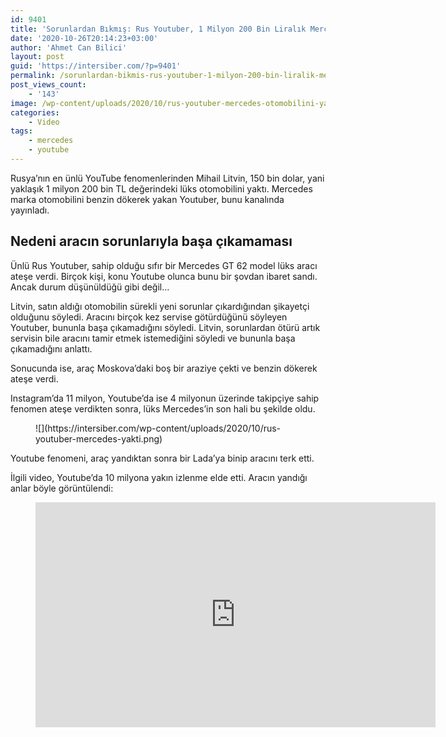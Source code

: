```yaml
---
id: 9401
title: 'Sorunlardan Bıkmış: Rus Youtuber, 1 Milyon 200 Bin Liralık Mercedes’ini Yaktı'
date: '2020-10-26T20:14:23+03:00'
author: 'Ahmet Can Bilici'
layout: post
guid: 'https://intersiber.com/?p=9401'
permalink: /sorunlardan-bikmis-rus-youtuber-1-milyon-200-bin-liralik-mercedesini-yakti/
post_views_count:
    - '143'
image: /wp-content/uploads/2020/10/rus-youtuber-mercedes-otomobilini-yakti.png
categories:
    - Video
tags:
    - mercedes
    - youtube
---
```


Rusya’nın en ünlü YouTube fenomenlerinden Mihail Litvin, 150 bin dolar, yani yaklaşık 1 milyon 200 bin TL değerindeki lüks otomobilini yaktı. Mercedes marka otomobilini benzin dökerek yakan Youtuber, bunu kanalında yayınladı.

## Nedeni aracın sorunlarıyla başa çıkamaması

Ünlü Rus Youtuber, sahip olduğu sıfır bir Mercedes GT 62 model lüks aracı ateşe verdi. Birçok kişi, konu Youtube olunca bunu bir şovdan ibaret sandı. Ancak durum düşünüldüğü gibi değil…

Litvin, satın aldığı otomobilin sürekli yeni sorunlar çıkardığından şikayetçi olduğunu söyledi. Aracını birçok kez servise götürdüğünü söyleyen Youtuber, bununla başa çıkamadığını söyledi. Litvin, sorunlardan ötürü artık servisin bile aracını tamir etmek istemediğini söyledi ve bununla başa çıkamadığını anlattı.

Sonucunda ise, araç Moskova’daki boş bir araziye çekti ve benzin dökerek ateşe verdi.

Instagram’da 11 milyon, Youtube’da ise 4 milyonun üzerinde takipçiye sahip fenomen ateşe verdikten sonra, lüks Mercedes’in son hali bu şekilde oldu.

<figure class="wp-block-image size-large">![](https://intersiber.com/wp-content/uploads/2020/10/rus-youtuber-mercedes-yakti.png)</figure>Youtube fenomeni, araç yandıktan sonra bir Lada’ya binip aracını terk etti.

İlgili video, Youtube’da 10 milyona yakın izlenme elde etti. Aracın yandığı anlar böyle görüntülendi:

<figure class="wp-block-embed-youtube wp-block-embed is-type-video is-provider-youtube wp-embed-aspect-16-9 wp-has-aspect-ratio"><div class="wp-block-embed__wrapper"><span class="embed-youtube" style="text-align:center; display: block;"><iframe allowfullscreen="true" class="youtube-player" height="360" src="https://www.youtube.com/embed/TVCWKa1mbkE?version=3&rel=1&fs=1&autohide=2&showsearch=0&showinfo=1&iv_load_policy=1&wmode=transparent" style="border:0;" width="640"></iframe></span></div></figure>